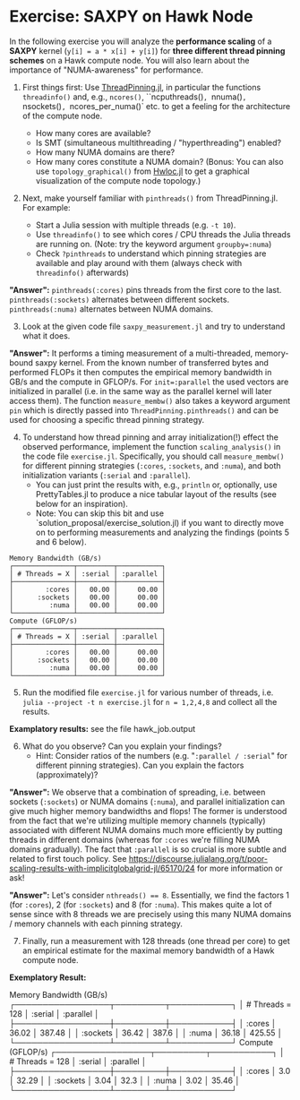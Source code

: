 # Exercise: SAXPY on Hawk Node

In the following exercise you will analyze the **performance scaling** of a **SAXPY** kernel (`y[i] = a * x[i] + y[i]`) for **three different thread pinning schemes** on a Hawk compute node. You will also learn about the importance of "NUMA-awareness" for performance.

1. First things first: Use [ThreadPinning.jl](https://carstenbauer.github.io/ThreadPinning.jl/stable/), in particular the functions `threadinfo()` and, e.g., `ncores()`, ``ncputhreads()`, `nnuma()`, `nsockets()`, `ncores_per_numa()` etc. to get a feeling for the architecture of the compute node.
    * How many cores are available?
    * Is SMT (simultaneous multithreading / "hyperthreading") enabled?
    * How many NUMA domains are there?
    * How many cores constitute a NUMA domain?
(Bonus: You can also use `topology_graphical()` from [Hwloc.jl](https://github.com/JuliaParallel/Hwloc.jl) to get a graphical visualization of the compute node topology.)

2. Next, make yourself familiar with `pinthreads()` from ThreadPinning.jl. For example:
    * Start a Julia session with multiple threads (e.g. `-t 10`).
    * Use `threadinfo()` to see which cores / CPU threads the Julia threads are running on. (Note: try the keyword argument `groupby=:numa`)
    * Check `?pinthreads` to understand which pinning strategies are available and play around with them (always check with `threadinfo()` afterwards)

**"Answer":** `pinthreads(:cores)` pins threads from the first core to the last. `pinthreads(:sockets)` alternates between different sockets. `pinthreads(:numa)` alternates between NUMA domains.

3. Look at the given code file `saxpy_measurement.jl` and try to understand what it does.

**"Answer":** It performs a timing measurement of a multi-threaded, memory-bound saxpy kernel. From the known number of transferred bytes and performed FLOPs it then computes the empirical memory bandwidth in GB/s and the compute in GFLOP/s. For `init=:parallel` the used vectors are initialized in parallel (i.e. in the same way as the parallel kernel will later access them). The function `measure_membw()` also takes a keyword argument `pin` which is directly passed into `ThreadPinning.pinthreads()` and can be used for choosing a specific thread pinning strategy.

4. To understand how thread pinning and array initialization(!) effect the observed performance, implement the function `scaling_analysis()` in the code file `exercise.jl`. Specifically, you should call `measure_membw()` for different pinning strategies (`:cores`, `:sockets`, and `:numa`), and both initialization variants (`:serial` and `:parallel`).
    * You can just print the results with, e.g., `println` or, optionally, use PrettyTables.jl to produce a nice tabular layout of the results (see below for an inspiration).
    * Note: You can skip this bit and use `solution_proposal/exercise_solution.jl) if you want to directly move on to performing measurements and analyzing the findings (points 5 and 6 below).

```
Memory Bandwidth (GB/s)
┌───────────────┬─────────┬───────────┐
│ # Threads = X │ :serial │ :parallel │
├───────────────┼─────────┼───────────┤
│        :cores │   00.00 │     00.00 │
│      :sockets │   00.00 │     00.00 │
│         :numa │   00.00 │     00.00 │
└───────────────┴─────────┴───────────┘
Compute (GFLOP/s)
┌───────────────┬─────────┬───────────┐
│ # Threads = X │ :serial │ :parallel │
├───────────────┼─────────┼───────────┤
│        :cores │   00.00 │     00.00 │
│      :sockets │   00.00 │     00.00 │
│         :numa │   00.00 │     00.00 │
└───────────────┴─────────┴───────────┘
```

5. Run the modified file `exercise.jl` for various number of threads, i.e. `julia --project -t n exercise.jl` for `n = 1,2,4,8` and collect all the results.

**Examplatory results:** see  the file hawk_job.output

6. What do you observe? Can you explain your findings?
    * Hint: Consider ratios of the numbers (e.g. "`:parallel / :serial`" for different pinning strategies). Can you explain the factors (approximately)?

**"Answer":** We observe that a combination of spreading, i.e. between sockets (`:sockets`) or NUMA domains (`:numa`), and parallel initialization can give much higher memory bandwidths and flops! The former is understood from the fact that we're utilizing multiple memory channels (typically) associated with different NUMA domains much more efficiently by putting threads in different domains (whereas for `:cores` we're filling NUMA domains gradually). The fact that `:parallel` is so crucial is more subtle and related to first touch policy. See https://discourse.julialang.org/t/poor-scaling-results-with-implicitglobalgrid-jl/65170/24 for more information or ask!

**"Answer":** Let's consider `nthreads() == 8`. Essentially, we find the factors 1 (for `:cores`), 2 (for `:sockets`) and 8 (for `:numa`). This makes quite a lot of sense since with 8 threads we are precisely using this many NUMA domains / memory channels with each pinning strategy.

7. Finally, run a measurement with 128 threads (one thread per core) to get an empirical estimate for the maximal memory bandwidth of a Hawk compute node.

**Exemplatory Result:**

Memory Bandwidth (GB/s)
┌─────────────────┬─────────┬───────────┐
│ # Threads = 128 │ :serial │ :parallel │
├─────────────────┼─────────┼───────────┤
│          :cores │   36.02 │    387.48 │
│        :sockets │   36.42 │     387.6 │
│           :numa │   36.18 │    425.55 │
└─────────────────┴─────────┴───────────┘
Compute (GFLOP/s)
┌─────────────────┬─────────┬───────────┐
│ # Threads = 128 │ :serial │ :parallel │
├─────────────────┼─────────┼───────────┤
│          :cores │     3.0 │     32.29 │
│        :sockets │    3.04 │      32.3 │
│           :numa │    3.02 │     35.46 │
└─────────────────┴─────────┴───────────┘